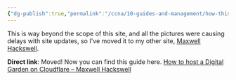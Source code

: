 ```yaml
---
{"dg-publish":true,"permalink":"/ccna/10-guides-and-management/how-this-site-was-made/"}
---
```


This is way beyond the scope of this site, and all the pictures were causing delays with site updates, so I've moved it to my other site, [Maxwell Hackswell](https://www.maxwellhackswell.com). 

**Direct link**:
Moved! Now you can find this guide here. [How to host a Digital Garden on Cloudflare – Maxwell Hackswell](https://www.maxwellhackswell.com/projects/how-to-host-a-digital-garden-on-cloudflare/)